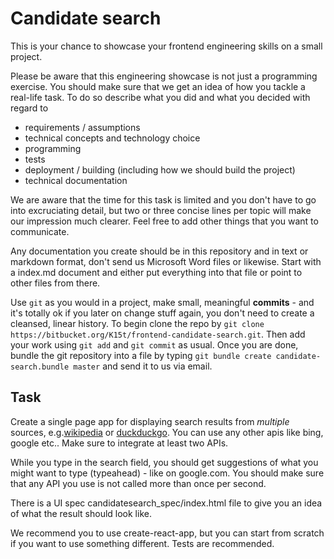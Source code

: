 # Candidate search

This is your chance to showcase your frontend engineering skills on a small project.

Please be aware that this engineering showcase is not just a programming exercise. You should make sure that we get an idea of how you tackle a real-life task.
To do so describe what you did and what you decided with regard to

- requirements / assumptions
- technical concepts and technology choice
- programming
- tests
- deployment / building (including how we should build the project)
- technical documentation

We are aware that the time for this task is limited and you don't have to go into excruciating detail, but two or three concise lines per topic will make our impression much clearer. Feel free to add other things that you want to communicate.

Any documentation you create should be in this repository and in text or markdown format, don't send us Microsoft Word files or likewise. Start with a index.md document and either put everything into that file or point to other files from there.

Use `git` as you would in a project, make small, meaningful __commits__ - and it's totally ok if you later on change stuff again, you don't need to create a cleansed, linear history.
To begin clone the repo by `git clone https://bitbucket.org/K15t/frontend-candidate-search.git`.
Then add your work using `git add` and `git commit` as usual.
Once you are done, bundle the git repository into a file by typing `git bundle create candidate-search.bundle master` and send it to us via email.

## Task

Create a single page app for displaying search results from *multiple* sources, e.g.[wikipedia](https://en.wikipedia.org/w/api.php?action=query&list=search&utf8=&format=json&srsearch=QUERY) or [duckduckgo](http://api.duckduckgo.com/?q=QUERY&format=json).
You can use any other apis like bing, google etc.. Make sure to integrate at least two APIs.

While you type in the search field, you should get suggestions of what you might want to type (typeahead) - like on google.com. You should make sure that any API you use is not called more than once per second.

There is a UI spec candidatesearch_spec/index.html file to give you an idea of what the result should look like.

We recommend you to use create-react-app, but you can start from scratch if you want to use something different.
Tests are recommended.
